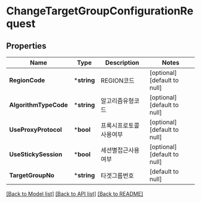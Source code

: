 # ChangeTargetGroupConfigurationRequest

## Properties
Name | Type | Description | Notes
------------ | ------------- | ------------- | -------------
**RegionCode** | ***string** | REGION코드 | [optional] [default to null]
**AlgorithmTypeCode** | ***string** | 알고리즘유형코드 | [optional] [default to null]
**UseProxyProtocol** | ***bool** | 프록시프로토콜사용여부 | [optional] [default to null]
**UseStickySession** | ***bool** | 세션별접근사용여부 | [optional] [default to null]
**TargetGroupNo** | ***string** | 타겟그룹번호 | [default to null]

[[Back to Model list]](../README.md#documentation-for-models) [[Back to API list]](../README.md#documentation-for-api-endpoints) [[Back to README]](../README.md)



